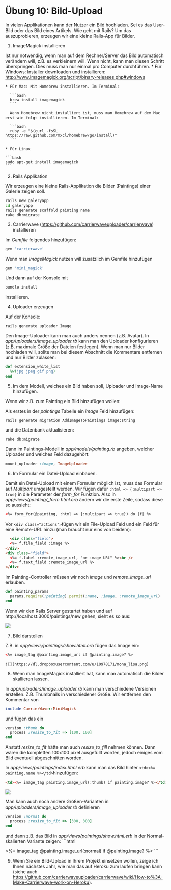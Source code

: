# Übung 10: Bild-Upload

In vielen Applikationen kann der Nutzer ein Bild hochladen. Sei es das User-Bild oder das Bild eines Artikels. Wie geht mit Rails? Um das auszuprobieren, erzeugen wir eine kleine Rails-App für Bilder.

1. ImageMagick installieren

  Ist nur notwendig, wenn man auf dem Rechner/Server das Bild automatisch verändern will, z.B. es verkleinern will. Wenn nicht, kann man diesen Schritt überspringen. Dies muss man nur einmal pro Computer durchführen.
    * Für Windows: Installer downloaden und installieren: http://www.imagemagick.org/script/binary-releases.php#windows 
    
    * Für Mac: Mit Homebrew installieren. Im Terminal:
    
      ```bash
      brew install imagemagick
      ```
    
      Wenn Homebrew nicht installiert ist, muss man Homebrew auf dem Mac erst wie folgt installieren. Im Terminal:
    
      ```bash
      ruby -e "$(curl -fsSL https://raw.github.com/mxcl/homebrew/go/install)"
      ```
    
    * Für Linux 
    
    ```bash
    sudo apt-get install imagemagick
    ```

2. Rails Applikation

  Wir erzeugen eine kleine Rails-Applikation die Bilder (Paintings) einer Galerie zeigen soll.
  
  ```bash
  rails new galeryapp
  cd galeryapp
  rails generate scaffold painting name
  rake db:migrate
  ```
  
3. Carrierwave (https://github.com/carrierwaveuploader/carrierwave) installieren

  Im *Gemfile* folgendes hinzufügen:

  ```ruby
  gem 'carrierwave'
  ```
  Wenn man *ImageMagick* nutzen will zusätzlich im Gemfile hinzufügen
  ```ruby
  gem 'mini_magick'
  ```  
  
  Und dann auf der Konsole mit
  ```bash
  bundle install
  ```
  installieren.
  
4. Uploader erzeugen

  Auf der Konsole:
  ```bash
  rails generate uploader Image
  ```
  
  Den Image-Uploader kann man auch anders nennen (z.B. Avatar). In *app/uploaders/image_uploader.rb* kann man den Uploader konfigurieren (z.B. maximale Größe der Dateien festlegen). Wenn man nur Bilder hochladen will, sollte man bei diesem Abschnitt die Kommentare entfernen und nur Bilder zulassen:
  ```ruby
  def extension_white_list
    %w(jpg jpeg gif png)
  end
  ```

5. Im dem Modell, welches ein Bild haben soll, Uploader und Image-Name hinzufügen.

  Wenn wir z.B. zum Painting ein Bild hinzufügen wollen: 
  
  Als erstes in der *paintings* Tabelle ein *image* Feld hinzufügen:
  ```bash
  rails generate migration AddImageToPaintings image:string
  ```
  und die Datenbank aktualisieren:
  ```bash
  rake db:migrate
  ```
  Dann im Paintings-Modell in *app/models/painting.rb* angeben, welcher Uploader und welches Feld dazugehört:
  ```ruby
  mount_uploader :image, ImageUploader
  ```
  
6. Im Formular ein Datei-Upload einbauen.

  Damit ein Datei-Upload mit einem Formular möglich ist, muss das Formular auf *Multipart* umgestellt werden. Wir fügen dafür ```:html => {:multipart => true}``` in die Parameter der *form_for* Funktion. Also in *app/views/painting/_form.html.erb* ändern wir die erste Zeile, sodass diese so aussieht:
  ```html
  <%= form_for(@painting, :html => {:multipart => true}) do |f| %>
  ```
  
  Vor ```<div class="actions">```fügen wir ein File-Upload Feld und ein Feld für eine Remote-URL hinzu (man braucht nur eins von beidem):
  ```html
    <div class="field">
    <%= f.file_field :image %>
  </div>
  <div class="field">
    <%= f.label :remote_image_url, "or image URL" %><br />
    <%= f.text_field :remote_image_url %>
  </div>
  ```
  
  Im Painting-Controller müssen wir noch *image* und *remote_image_url* erlauben.
  ```ruby
  def painting_params
    params.require(:painting).permit(:name, :image, :remote_image_url)
  end
  ```
  
  Wenn wir den Rails Server gestartet haben und auf http://localhost:3000/paintings/new gehen, sieht es so aus:
  
  ![](https://dl.dropboxusercontent.com/u/10978171/fileupload.png)
  
  
7. Bild darstellen

  Z.B. in *app/views/paintings/show.html.erb* fügen das Image ein:
  
  ```html
  <%= image_tag @painting.image_url if @painting.image? %>
  ```

    ![](https://dl.dropboxusercontent.com/u/10978171/mona_lisa.png)
    
8. Wenn man ImageMagick installiert hat, kann man automatisch die Bilder skallieren lassen.

  In *app/uploaders/image_uploader.rb* kann man verschiedene Versionen erstellen. Z.B. Thumbnails in verschiedener Größe. Wir entfernen den Kommentar von 
  
  ```ruby
  include CarrierWave::MiniMagick
  ```
  und fügen das ein
  ```ruby
  version :thumb do
    process :resize_to_fit => [100, 100]
  end
  ```
  Anstatt *resize_to_fit* hätte man auch *resize_to_fill* nehmen können. Dann wären die kompletten 100x100 pixel ausgefüllt worden, jedoch einiges vom Bild eventuell abgeschnitten worden.
  
  In *app/views/paintings/index.html.erb* kann man das Bild hinter ```<td><%= painting.name %></td>```hinzufügen:
  ```html
  <td><%= image_tag painting.image_url(:thumb) if painting.image? %></td>
  ```
  
  ![](https://dl.dropboxusercontent.com/u/10978171/thumbnails.png)
  
  Man kann auch noch andere Größen-Varianten in *app/uploaders/image_uploader.rb* definieren
  ```ruby
  version :normal do
    process :resize_to_fit => [300, 300]
  end
  ```
  
  und dann z.B. das Bild in *app/views/paintings/show.html.erb* in der Normal-skalierten Variante zeigen:
    ```html
  <td><%= image_tag @painting.image_url(:normal) if @painting.image? %></td>
  ```
  
9. Wenn Sie ein Bild-Upload in Ihrem Projekt einsetzen wollen, zeige ich Ihnen nächstes Jahr, wie man das auf Heroku zum laufen bringen kann (siehe auch https://github.com/carrierwaveuploader/carrierwave/wiki/How-to%3A-Make-Carrierwave-work-on-Heroku).
